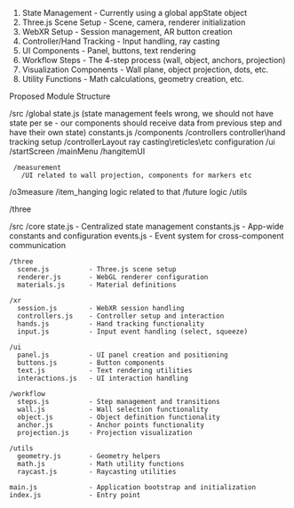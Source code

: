   1. State Management - Currently using a global appState object
  2. Three.js Scene Setup - Scene, camera, renderer initialization
  3. WebXR Setup - Session management, AR button creation
  4. Controller/Hand Tracking - Input handling, ray casting
  5. UI Components - Panel, buttons, text rendering
  6. Workflow Steps - The 4-step process (wall, object, anchors, projection)
  7. Visualization Components - Wall plane, object projection, dots, etc.
  8. Utility Functions - Math calculations, geometry creation, etc.

  Proposed Module Structure

/src
 /global
   state.js (state management feels wrong, we should not have state per se - our components should receive data from previous step and have their own state)
   constants.js
   /components
     /controllers
       controller\hand tracking setup
       /controllerLayout 
         ray casting\reticles\etc configuration
     /ui
       /startScreen
       /mainMenu
       /hangitemUI

     /measurement
       /UI related to wall projection, components for markers etc

 /o3measure
   /item_hanging
       logic related to that
     /future logic
     /utils      

 /three       

  /src
    /core
      state.js          - Centralized state management
      constants.js      - App-wide constants and configuration
      events.js         - Event system for cross-component communication

    /three
      scene.js          - Three.js scene setup
      renderer.js       - WebGL renderer configuration
      materials.js      - Material definitions

    /xr
      session.js        - WebXR session handling
      controllers.js    - Controller setup and interaction
      hands.js          - Hand tracking functionality
      input.js          - Input event handling (select, squeeze)

    /ui
      panel.js          - UI panel creation and positioning
      buttons.js        - Button components
      text.js           - Text rendering utilities
      interactions.js   - UI interaction handling

    /workflow
      steps.js          - Step management and transitions
      wall.js           - Wall selection functionality
      object.js         - Object definition functionality
      anchor.js         - Anchor points functionality
      projection.js     - Projection visualization

    /utils
      geometry.js       - Geometry helpers
      math.js           - Math utility functions
      raycast.js        - Raycasting utilities

    main.js             - Application bootstrap and initialization
    index.js            - Entry point